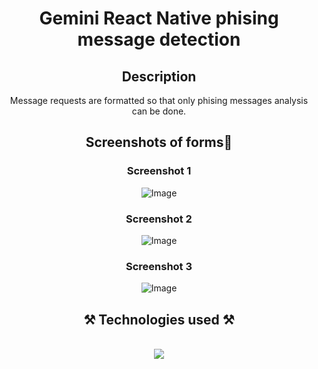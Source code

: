 
<h1 align="center">Gemini React Native phising message detection</h1>
<h2 align="center">Description</h2>
<div align="center">
    Message requests are formatted so that only phising messages analysis can be done.
</div>    
<h2 align="center">Screenshots of forms📸</h2>
<h3 align="center">Screenshot 1</h3>
<div align="center">
<img src="https://github.com/user-attachments/assets/0f0770ea-56ce-4fa6-901c-74aab6152a38" alt="Image" />
</div>
<h3 align="center">Screenshot 2</h3>
<div align="center">
<img src="https://github.com/user-attachments/assets/be14f806-bf53-4776-b5c9-ffefc0e95586" alt="Image" />
</div>
<h3 align="center">Screenshot 3</h3>
<div align="center">
<img src="https://github.com/user-attachments/assets/592e1fa5-e257-42b9-a7e7-96d85fccb9cd" alt="Image" />
</div>
<h2 align="center">⚒️ Technologies used ⚒️</h2>
<br/>
<div align="center">
    <img src="https://skillicons.dev/icons?i=html,css,typescript,javascript,react,github,npm,androidstudio,vscode" />   
</div>
